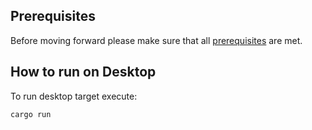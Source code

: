 ## Prerequisites

Before moving forward please make sure that all [prerequisites](./Prerequisites.md) are met.

## How to run on Desktop

To run desktop target execute:
```
cargo run
```
